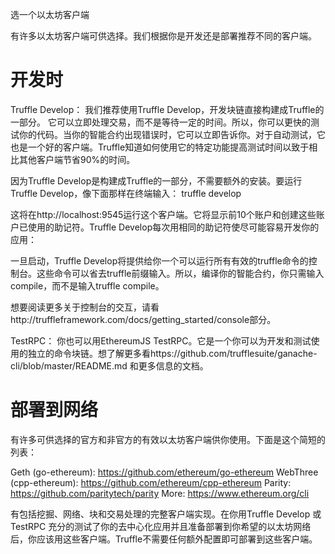 选一个以太坊客户端

有许多以太坊客户端可供选择。我们根据你是开发还是部署推荐不同的客户端。


# 开发时

Truffle Develop：
  我们推荐使用Truffle Develop，开发块链直接构建成Truffle的一部分。
  它可以立即处理交易，而不是等待一定的时间。所以，你可以更快的测试你的代码。当你的智能合约出现错误时，它可以立即告诉你。对于自动测试，它也是一个好的客户端。Truffle知道如何使用它的特定功能提高测试时间以致于相比其他客户端节省90%的时间。

  因为Truffle Develop是构建成Truffle的一部分，不需要额外的安装。要运行Truffle Develop，像下面那样在终端输入：
    truffle develop

  这将在http://localhost:9545运行这个客户端。它将显示前10个账户和创建这些账户已使用的助记符。Truffle Develop每次用相同的助记符使尽可能容易开发你的应用：

  一旦启动，Truffle Develop将提供给你一个可以运行所有有效的truffle命令的控制台。这些命令可以省去truffle前缀输入。所以，编译你的智能合约，你只需输入compile，而不是输入truffle compile。

  想要阅读更多关于控制台的交互，请看http://truffleframework.com/docs/getting_started/console部分。


TestRPC：
  你也可以用EthereumJS TestRPC。它是一个你可以为开发和测试使用的独立的命令块链。想了解更多看https://github.com/trufflesuite/ganache-cli/blob/master/README.md 和更多信息的文档。
  
# 部署到网络
有许多可供选择的官方和非官方的有效以太坊客户端供你使用。下面是这个简短的列表：

Geth (go-ethereum): https://github.com/ethereum/go-ethereum
WebThree (cpp-ethereum): https://github.com/ethereum/cpp-ethereum
Parity: https://github.com/paritytech/parity
More: https://www.ethereum.org/cli


有包括挖掘、网络、块和交易处理的完整客户端实现。在你用Truffle Develop 或TestRPC 充分的测试了你的去中心化应用并且准备部署到你希望的以太坊网络后，你应该用这些客户端。Truffle不需要任何额外配置即可部署到这些客户端。



















